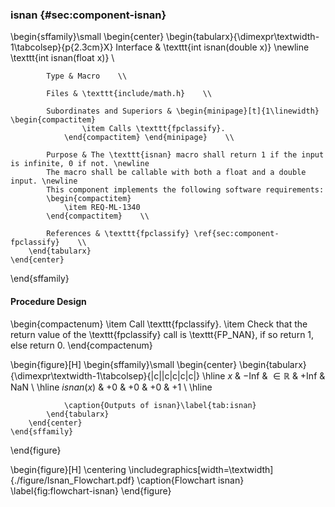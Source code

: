 ### isnan {#sec:component-isnan}

\begin{sffamily}\small
	\begin{center}
		\begin{tabularx}{\dimexpr\textwidth-1\tabcolsep}{p{2.3cm}X}
			Interface       & \texttt{int isnan(double x)} \newline \texttt{int isnan(float x)} \\ 
			
			Type & Macro    \\ 
			
			Files & \texttt{include/math.h}    \\ 
			
			Subordinates and Superiors & \begin{minipage}[t]{1\linewidth} \begin{compactitem}
					\item Calls \texttt{fpclassify}.
				\end{compactitem} \end{minipage}    \\ 
				
			Purpose & The \texttt{isnan} macro shall return 1 if the input is infinite, 0 if not. \newline
			The macro shall be callable with both a float and a double input. \newline
			This component implements the following software requirements:
			\begin{compactitem}
				\item REQ-ML-1340
			\end{compactitem}    \\ 
			
			References & \texttt{fpclassify} \ref{sec:component-fpclassify}    \\ 
		\end{tabularx}
	\end{center}
\end{sffamily}

#### Procedure Design

\begin{compactenum}
	\item Call \texttt{fpclassify}.
	\item Check that the return value of the \texttt{fpclassify} call is \texttt{FP\_NAN}, if so return 1, else return 0.
\end{compactenum}

\begin{figure}[H]
	\begin{sffamily}\small
		\begin{center}
			\begin{tabularx}{\dimexpr\textwidth-1\tabcolsep}{|c||c|c|c|c|}
				\hline
				$x$        & $-$Inf & $\in \mathbb{R}$ & $+$Inf & NaN  \\ \hline
				$isnan(x)$ & $+0$   & $+0$             & $+0$   & $+1$ \\ \hline
				
				\caption{Outputs of isnan}\label{tab:isnan}
			\end{tabularx}
		\end{center}
	\end{sffamily}
\end{figure}

\begin{figure}[H]
	\centering
	\includegraphics[width=\textwidth]{./figure/Isnan_Flowchart.pdf}
	\caption{Flowchart isnan}
	\label{fig:flowchart-isnan}
\end{figure}